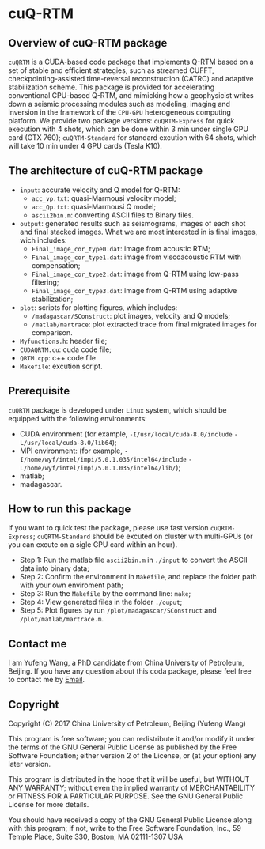 # cuQ-RTM

## Overview of cuQ-RTM package

`cuQRTM` is a CUDA-based code package that implements Q-RTM based on a set of stable and efficient strategies, such as streamed CUFFT, checkpointing-assisted time-reversal reconstruction (CATRC) and adaptive stabilization scheme. This package is provided for accelerating conventional CPU-based Q-RTM, and mimicking how a geophysicist writes down a seismic processing modules such as modeling, imaging and inversion in the framework of the `CPU-GPU` heterogeneous computing platform. We provide two package versions: `cuQRTM-Express` for quick execution with 4 shots, which can be done within 3 min under single GPU card (GTX 760); `cuQRTM-Standard` for standard excution with 64 shots, which will take 10 min under 4 GPU cards (Tesla K10).

## The architecture of cuQ-RTM package 

-   `input`: accurate velocity and Q model for Q-RTM:
    - `acc_vp.txt`: quasi-Marmousi velocity model;
    - `acc_Qp.txt`: quasi-Marmousi Q model;
    - `ascii2bin.m`: converting ASCII files to Binary files.
-   `output`: generated results such as seismograms, images of each shot and final stacked images. What we are most interested in is final images, wich includes:
    - `Final_image_cor_type0.dat`: image from acoustic RTM;
    - `Final_image_cor_type1.dat`: image from viscoacoustic RTM with compensation;
    - `Final_image_cor_type2.dat`: image from Q-RTM using low-pass filtering;
    - `Final_image_cor_type3.dat`: image from Q-RTM using adaptive stabilization;
-   `plot`: scripts for plotting figures, which includes:
    - `/madagascar/SConstruct`: plot images, velocity and Q models;
    - `/matlab/martrace`: plot extracted trace from final migrated images for comparison.
-   `Myfunctions.h`: header file;
-   `CUDAQRTM.cu`: cuda code file;
-   `QRTM.cpp`: c++ code file
-   `Makefile`: excution script.

## Prerequisite

`cuQRTM` package is developed under `Linux` system, which should be equipped with the following environments:
- CUDA environment (for example, `-I/usr/local/cuda-8.0/include` `-L/usr/local/cuda-8.0/lib64`);
- MPI environment: (for example, `-I/home/wyf/intel/impi/5.0.1.035/intel64/include` `-L/home/wyf/intel/impi/5.0.1.035/intel64/lib/`);
- matlab;
- madagascar.

## How to run this package

If you want to quick test the package, please use fast version `cuQRTM-Express`; `cuQRTM-Standard` should be excuted on cluster with multi-GPUs (or you can excute on a sigle GPU card within an hour). 

- Step 1: Run the matlab file `ascii2bin.m` in `./input` to convert the ASCII data into binary data;
- Step 2: Confirm the environment in `Makefile`, and replace the folder path with your own enviroment path; 
- Step 3: Run the `Makefile` by the command line: `make`;
- Step 4: View generated files in the folder `./ouput`;
- Step 5: Plot figures by run `/plot/madagascar/SConstruct` and `/plot/matlab/martrace.m`.

## Contact me

I am Yufeng Wang, a PhD candidate from China University of Petroleum, Beijing. If you have any question about this coda package, please feel free to contact me by [Email](hellowangyf@163.com).

## Copyright

  Copyright (C) 
  2017  China University of Petroleum, Beijing (Yufeng Wang) 

  This program is free software; you can redistribute it and/or modify
  it under the terms of the GNU General Public License as published by
  the Free Software Foundation; either version 2 of the License, or
  (at your option) any later version.

  This program is distributed in the hope that it will be useful,
  but WITHOUT ANY WARRANTY; without even the implied warranty of
  MERCHANTABILITY or FITNESS FOR A PARTICULAR PURPOSE.  See the
  GNU General Public License for more details.

  You should have received a copy of the GNU General Public License
  along with this program; if not, write to the Free Software
  Foundation, Inc., 59 Temple Place, Suite 330, Boston, MA  02111-1307  USA
